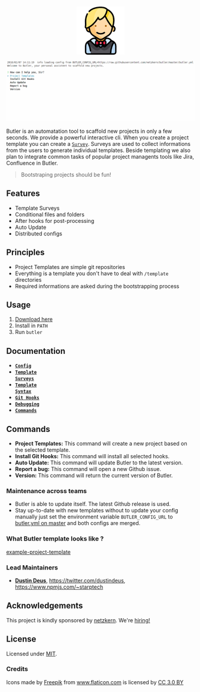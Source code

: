 <p align="center">
<img src="/logo.png" alt="butler" style="max-width:100%;">
</p>

<p align="center">
<img src="/butler-demo.gif" alt="butler" style="max-width:100%;">
</p>

Butler is an automatation tool to scaffold new projects in only a few seconds. We provide a powerful interactive cli.
When you create a project template you can create a [`Survey`](/docs/templateSurveys.md). Surveys are used to collect informations from the users to generate individual templates. Beside templating we also plan to integrate common tasks of popular project managents tools like Jira, Confluence in Butler.

> Bootstraping projects should be fun!

## Features
- Template Surveys
- Conditional files and folders
- After hooks for post-processing
- Auto Update
- Distributed configs

## Principles
- Project Templates are simple git repositories
- Everything is a template you don't have to deal with `/template` directories
- Required informations are asked during the bootstrapping process

## Usage

1. [Download here](https://github.com/netzkern/butler/releases)
2. Install in `PATH`
3. Run `butler`

## Documentation

* <a href="/docs/config.md"><code><b>Config</b></code></a>
* <a href="/docs/templateSurveys.md"><code><b>Template Surveys</b></code></a>
* <a href="/docs/templateSyntax.md"><code><b>Template Syntax</b></code></a>
* <a href="/docs/gitHooks.md"><code><b>Git Hooks</b></code></a>
* <a href="/docs/debugging.md"><code><b>Debugging</b></code></a>
* <a href="#commands"><code><b>Commands</b></code></a>

## Commands

- **Project Templates:** This command will create a new project based on the selected template.
- **Install Git Hooks:** This command will install all selected hooks.
- **Auto Update:** This command will update Butler to the latest version.
- **Report a bug:** This command will open a new Github issue.
- **Version:** This command will return the current version of Butler.

### Maintenance across teams

- Butler is able to update itself. The latest Github release is used.
- Stay up-to-date with new templates without to update your config manually just set the environment variable `BUTLER_CONFIG_URL` to [butler.yml on master](https://raw.githubusercontent.com/netzkern/butler/master/butler.yml) and both configs are merged.

### What Butler template looks like ?

[example-project-template](https://github.com/netzkern/example-project-template)

### Lead Maintainers

* [__Dustin Deus__](https://github.com/StarpTech), <https://twitter.com/dustindeus>, <https://www.npmjs.com/~starptech>

## Acknowledgements

This project is kindly sponsored by [netzkern](http://netzkern.de). We're [hiring!](http://karriere.netzkern.de/)

## License

Licensed under [MIT](./LICENSE).

### Credits

<div>Icons made by <a href="http://www.freepik.com" title="Freepik">Freepik</a> from <a href="https://www.flaticon.com/" title="Flaticon">www.flaticon.com</a> is licensed by <a href="http://creativecommons.org/licenses/by/3.0/" title="Creative Commons BY 3.0" target="_blank">CC 3.0 BY</a></div>
